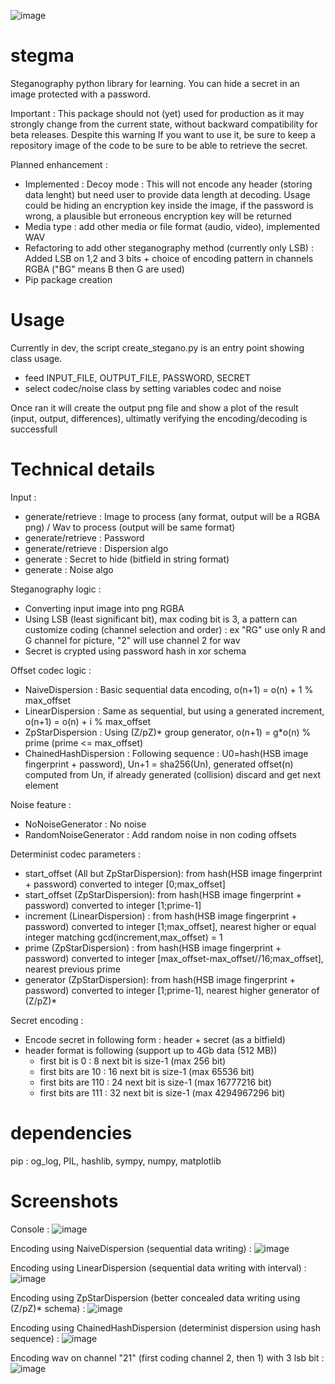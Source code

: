 ![image](https://github.com/user-attachments/assets/b841c32b-bcc7-4f6a-a5fd-2b73c75cae22)

# stegma

Steganography python library for learning.
You can hide a secret in an image protected with a password.

Important : This package should not (yet) used for production as it may strongly change from the current state, without backward compatibility for beta releases. Despite this warning If you want to use it, be sure to keep a repository image of the code to be sure to be able to retrieve the secret.

Planned enhancement :
- Implemented : Decoy mode : This will not encode any header (storing data lenght) but need user to provide data length at decoding. Usage could be hiding an encryption key inside the image, if the password is wrong, a plausible but erroneous encryption key will be returned
- Media type : add other media or file format (audio, video), implemented WAV 
- Refactoring to add other steganography method (currently only LSB) : Added LSB on 1,2 and 3 bits + choice of encoding pattern in channels RGBA ("BG" means B then G are used)
- Pip package creation

# Usage

Currently in dev, the script create_stegano.py is an entry point showing class usage.
- feed INPUT_FILE, OUTPUT_FILE, PASSWORD, SECRET
- select codec/noise class by setting variables codec and noise

Once ran it will create the output png file and show a plot of the result (input, output, differences), ultimatly verifying the encoding/decoding is successfull

# Technical details

Input :

- generate/retrieve : Image to process (any format, output will be a RGBA png) / Wav to process (output will be same format)
- generate/retrieve : Password
- generate/retrieve : Dispersion algo
- generate : Secret to hide (bitfield in string format)
- generate : Noise algo

Steganography logic :

- Converting input image into png RGBA 
- Using LSB (least significant bit), max coding bit is 3, a pattern can customize coding (channel selection and order) : ex "RG" use only R and G channel for picture, "2" will use channel 2 for wav
- Secret is crypted using password hash in xor schema

Offset codec logic :

- NaiveDispersion : Basic sequential data encoding, o(n+1) = o(n) + 1 % max_offset
- LinearDispersion : Same as sequential, but using a generated increment, o(n+1) = o(n) + i % max_offset  
- ZpStarDispersion : Using (Z/pZ)* group generator, o(n+1) = g*o(n) % prime   (prime <= max_offset)
- ChainedHashDispersion : Following sequence : U0=hash(HSB image fingerprint + password), Un+1 = sha256(Un), generated offset(n) computed from Un, if already generated (collision) discard and get next element  

Noise feature :

- NoNoiseGenerator : No noise
- RandomNoiseGenerator : Add random noise in non coding offsets

Determinist codec parameters :

- start_offset (All but ZpStarDispersion): from hash(HSB image fingerprint + password) converted to integer [0;max_offset] 
- start_offset (ZpStarDispersion): from hash(HSB image fingerprint + password) converted to integer [1;prime-1] 
- increment (LinearDispersion) : from hash(HSB image fingerprint + password) converted to integer [1;max_offset], nearest higher or equal integer matching gcd(increment,max_offset) = 1
- prime (ZpStarDispersion) : from hash(HSB image fingerprint + password) converted to integer [max_offset-max_offset//16;max_offset], nearest previous prime
- generator (ZpStarDispersion): from hash(HSB image fingerprint + password) converted to integer [1;prime-1], nearest higher generator of (Z/pZ)*

Secret encoding :

- Encode secret in following form : header + secret (as a bitfield)
- header format is following (support up to 4Gb data (512 MB))
    - first bit is 0 : 8 next bit is size-1 (max 256 bit)
    - first bits are 10 : 16 next bit is size-1 (max 65536 bit)
    - first bits are 110 : 24 next bit is size-1 (max 16777216 bit)
    - first bits are 111 : 32 next bit is size-1 (max 4294967296 bit)

# dependencies

pip : og_log, PIL, hashlib, sympy, numpy, matplotlib

# Screenshots

Console :
![image](https://github.com/user-attachments/assets/e87ee26d-3833-4828-bff7-e4304dbe3e53)

Encoding using NaiveDispersion (sequential data writing) :
![image](https://github.com/user-attachments/assets/bd64a81d-5814-4a0e-a8c4-ae1e33ccbf95)

Encoding using LinearDispersion (sequential data writing with interval) :
![image](https://github.com/user-attachments/assets/b62628da-d5e6-4ff8-b76a-3b3119179bc4)

Encoding using ZpStarDispersion (better concealed data writing using (Z/pZ)* schema) :
![image](https://github.com/user-attachments/assets/e448f795-d32c-42e1-8d11-334303abfc8b)

Encoding using ChainedHashDispersion (determinist dispersion using hash sequence) :
![image](https://github.com/user-attachments/assets/165ae4f0-5723-44e1-9c70-7351aa0df380)

Encoding wav on channel "21" (first coding channel 2, then 1) with 3 lsb bit : 
![image](https://github.com/user-attachments/assets/18792782-9ee6-437f-82c2-bc9e14142d4b)


